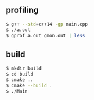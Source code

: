 ## profiling

```bash
$ g++ --std=c++14 -gp main.cpp
$ ./a.out
$ gprof a.out gmon.out | less
```

## build

```bash
$ mkdir build
$ cd build
$ cmake ..
$ cmake --build .
$ ./Main
```

